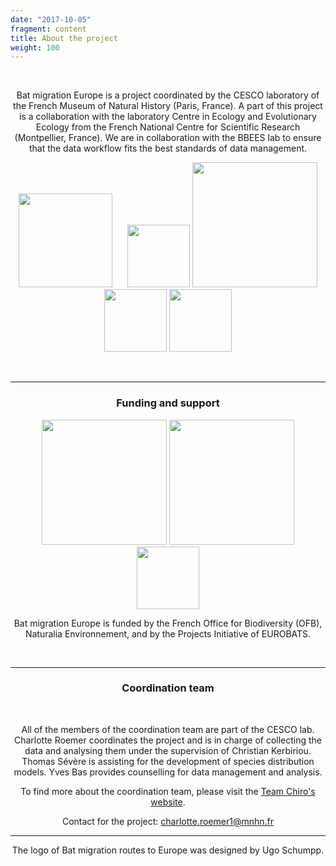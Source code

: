 ```yaml
---
date: "2017-10-05"
fragment: content
title: About the project
weight: 100
---
```



<br />

<center> 

Bat migration Europe is a project coordinated by the CESCO laboratory of the French Museum of Natural History (Paris, France). A part of this project is a collaboration with the laboratory Centre in Ecology and Evolutionary Ecology  from the French National Centre for Scientific Research (Montpellier, France). We are in collaboration with the BBEES lab to ensure that the data workflow fits the best standards of data management.

[<img src="/images/CESCO_logo.png" alt="" width="150px"/>](https://cesco.mnhn.fr/fr)&nbsp;&nbsp;&nbsp;&nbsp;&nbsp;
[<img src="/images/MNHN_logo.jpg" alt="" width="100px"/>](https://www.mnhn.fr/fr)
[<img src="/images/logo_cefe.jpg" alt="" width="200px"/>](https://www.cefe.cnrs.fr/en/)
[<img src="/images/CNRS.png" alt="" width="100px"/>](http://www.cnrs.fr/en)
[<img src="/images/logo_BBEES.png" alt="" width="100px"/>](https://bbees.mnhn.fr/)

<br />

___

### Funding and support

[<img src="/images/OFB_logo.png" alt="" width="200px"/>](https://ofb.gouv.fr/)
[<img src="/images/Naturalia_logo.png" alt="" width="200px"/>](https://www.naturalia-environnement.fr/)
[<img src="/images/EUROBATS_logo.png" alt="" width="100px"/>](https://www.eurobats.org/activities/project_initiative)

Bat migration Europe is funded by the French Office for Biodiversity (OFB), Naturalia Environnement, and by the Projects Initiative of EUROBATS.

<br />

___

### Coordination team

<br />

All of the members of the coordination team are part of the CESCO lab.
Charlotte Roemer coordinates the project and is in charge of collecting the data and analysing them under the supervision of Christian Kerbiriou. Thomas Sévère is assisting for the
development of species distribution models.
Yves Bas provides counselling for data management and analysis.

To find more about the coordination team, please visit the [Team Chiro's website](https://croemer3.wixsite.com/teamchiro/team).

Contact for the project: charlotte.roemer1@mnhn.fr

___

The logo of Bat migration routes to Europe was designed by Ugo Schumpp.

</center> 